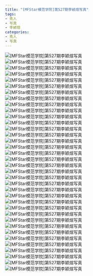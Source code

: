 ```yaml
---
title: "[MFStar模范学院]第527期李颖煊写真"
tags: 
- 秀人
- 写真
- 李颖煊
categories:
- 秀人
- 写真
---
```


![[MFStar模范学院]第527期李颖煊写真](https://img.ilovese.xyz/1734719441872.webp)
![[MFStar模范学院]第527期李颖煊写真](https://img.ilovese.xyz/1734719443369.webp)
![[MFStar模范学院]第527期李颖煊写真](https://img.ilovese.xyz/1734719445090.webp)
![[MFStar模范学院]第527期李颖煊写真](https://img.ilovese.xyz/1734719446812.webp)
![[MFStar模范学院]第527期李颖煊写真](https://img.ilovese.xyz/1734719448197.webp)
![[MFStar模范学院]第527期李颖煊写真](https://img.ilovese.xyz/1734719450012.webp)
![[MFStar模范学院]第527期李颖煊写真](https://img.ilovese.xyz/1734719451560.webp)
![[MFStar模范学院]第527期李颖煊写真](https://img.ilovese.xyz/1734719452994.webp)
![[MFStar模范学院]第527期李颖煊写真](https://img.ilovese.xyz/1734719454249.webp)
![[MFStar模范学院]第527期李颖煊写真](https://img.ilovese.xyz/1734719455720.webp)
![[MFStar模范学院]第527期李颖煊写真](https://img.ilovese.xyz/1734719456872.webp)
![[MFStar模范学院]第527期李颖煊写真](https://img.ilovese.xyz/1734719458623.webp)
![[MFStar模范学院]第527期李颖煊写真](https://img.ilovese.xyz/1734719459999.webp)
![[MFStar模范学院]第527期李颖煊写真](https://img.ilovese.xyz/1734719461447.webp)
![[MFStar模范学院]第527期李颖煊写真](https://img.ilovese.xyz/1734719462924.webp)
![[MFStar模范学院]第527期李颖煊写真](https://img.ilovese.xyz/1734719464611.webp)
![[MFStar模范学院]第527期李颖煊写真](https://img.ilovese.xyz/1734719465996.webp)
![[MFStar模范学院]第527期李颖煊写真](https://img.ilovese.xyz/1734719467473.webp)
![[MFStar模范学院]第527期李颖煊写真](https://img.ilovese.xyz/1734719468840.webp)
![[MFStar模范学院]第527期李颖煊写真](https://img.ilovese.xyz/1734719470600.webp)
![[MFStar模范学院]第527期李颖煊写真](https://img.ilovese.xyz/1734719472099.webp)
![[MFStar模范学院]第527期李颖煊写真](https://img.ilovese.xyz/1734719473812.webp)
![[MFStar模范学院]第527期李颖煊写真](https://img.ilovese.xyz/1734719475404.webp)
![[MFStar模范学院]第527期李颖煊写真](https://img.ilovese.xyz/1734719477264.webp)
![[MFStar模范学院]第527期李颖煊写真](https://img.ilovese.xyz/1734719479082.webp)
![[MFStar模范学院]第527期李颖煊写真](https://img.ilovese.xyz/1734719480688.webp)
![[MFStar模范学院]第527期李颖煊写真](https://img.ilovese.xyz/1734719482184.webp)
![[MFStar模范学院]第527期李颖煊写真](https://img.ilovese.xyz/1734719483584.webp)
![[MFStar模范学院]第527期李颖煊写真](https://img.ilovese.xyz/1734719485518.webp)
![[MFStar模范学院]第527期李颖煊写真](https://img.ilovese.xyz/1734719486927.webp)
![[MFStar模范学院]第527期李颖煊写真](https://img.ilovese.xyz/1734719488389.webp)
![[MFStar模范学院]第527期李颖煊写真](https://img.ilovese.xyz/1734719490101.webp)
![[MFStar模范学院]第527期李颖煊写真](https://img.ilovese.xyz/1734719491587.webp)
![[MFStar模范学院]第527期李颖煊写真](https://img.ilovese.xyz/1734719493176.webp)
![[MFStar模范学院]第527期李颖煊写真](https://img.ilovese.xyz/1734719494598.webp)
![[MFStar模范学院]第527期李颖煊写真](https://img.ilovese.xyz/1734719496280.webp)
